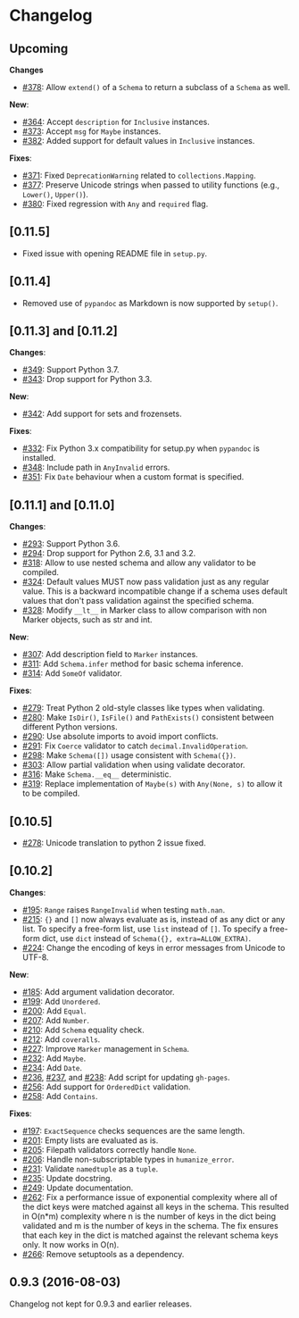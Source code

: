 # Changelog

## Upcoming

**Changes**

- [#378](https://github.com/alecthomas/voluptuous/pull/378): Allow `extend()` of a `Schema` to return a subclass of a `Schema` as well.

**New**:

- [#364](https://github.com/alecthomas/voluptuous/pull/364): Accept `description` for `Inclusive` instances.
- [#373](https://github.com/alecthomas/voluptuous/pull/373): Accept `msg` for `Maybe` instances.
- [#382](https://github.com/alecthomas/voluptuous/pull/382): Added support for default values in `Inclusive` instances.

**Fixes**:

- [#371](https://github.com/alecthomas/voluptuous/pull/371): Fixed `DeprecationWarning` related to `collections.Mapping`.
- [#377](https://github.com/alecthomas/voluptuous/pull/377): Preserve Unicode strings when passed to utility functions (e.g., `Lower()`, `Upper()`).
- [#380](https://github.com/alecthomas/voluptuous/pull/380): Fixed regression with `Any` and `required` flag.

## [0.11.5]

- Fixed issue with opening README file in `setup.py`.

## [0.11.4]

- Removed use of `pypandoc` as Markdown is now supported by `setup()`.

## [0.11.3] and [0.11.2]

**Changes**:

- [#349](https://github.com/alecthomas/voluptuous/pull/349): Support Python 3.7.
- [#343](https://github.com/alecthomas/voluptuous/pull/343): Drop support for Python 3.3.

**New**:

- [#342](https://github.com/alecthomas/voluptuous/pull/342): Add support for sets and frozensets.

**Fixes**:

- [#332](https://github.com/alecthomas/voluptuous/pull/332): Fix Python 3.x compatibility for setup.py when `pypandoc` is installed.
- [#348](https://github.com/alecthomas/voluptuous/pull/348): Include path in `AnyInvalid` errors.
- [#351](https://github.com/alecthomas/voluptuous/pull/351): Fix `Date` behaviour when a custom format is specified.

## [0.11.1] and [0.11.0]

**Changes**:

- [#293](https://github.com/alecthomas/voluptuous/pull/293): Support Python 3.6.
- [#294](https://github.com/alecthomas/voluptuous/pull/294): Drop support for Python 2.6, 3.1 and 3.2.
- [#318](https://github.com/alecthomas/voluptuous/pull/318): Allow to use nested schema and allow any validator to be compiled.
- [#324](https://github.com/alecthomas/voluptuous/pull/324):
  Default values MUST now pass validation just as any regular value. This is a backward incompatible change if a schema uses default values that don't pass validation against the specified schema.
- [#328](https://github.com/alecthomas/voluptuous/pull/328):
  Modify `__lt__` in Marker class to allow comparison with non Marker objects, such as str and int.

**New**:

- [#307](https://github.com/alecthomas/voluptuous/pull/307): Add description field to `Marker` instances.
- [#311](https://github.com/alecthomas/voluptuous/pull/311): Add `Schema.infer` method for basic schema inference.
- [#314](https://github.com/alecthomas/voluptuous/pull/314): Add `SomeOf` validator.

**Fixes**:

- [#279](https://github.com/alecthomas/voluptuous/pull/279):
  Treat Python 2 old-style classes like types when validating.
- [#280](https://github.com/alecthomas/voluptuous/pull/280): Make
  `IsDir()`, `IsFile()` and `PathExists()` consistent between different Python versions.
- [#290](https://github.com/alecthomas/voluptuous/pull/290): Use absolute imports to avoid import conflicts.
- [#291](https://github.com/alecthomas/voluptuous/pull/291): Fix `Coerce` validator to catch `decimal.InvalidOperation`.
- [#298](https://github.com/alecthomas/voluptuous/pull/298): Make `Schema([])` usage consistent with `Schema({})`.
- [#303](https://github.com/alecthomas/voluptuous/pull/303): Allow partial validation when using validate decorator.
- [#316](https://github.com/alecthomas/voluptuous/pull/316): Make `Schema.__eq__` deterministic.
- [#319](https://github.com/alecthomas/voluptuous/pull/319): Replace implementation of `Maybe(s)` with `Any(None, s)` to allow it to be compiled.

## [0.10.5]

- [#278](https://github.com/alecthomas/voluptuous/pull/278): Unicode
translation to python 2 issue fixed.

## [0.10.2]

**Changes**:

- [#195](https://github.com/alecthomas/voluptuous/pull/195):
  `Range` raises `RangeInvalid` when testing `math.nan`.
- [#215](https://github.com/alecthomas/voluptuous/pull/215):
  `{}` and `[]` now always evaluate as is, instead of as any dict or any list.
  To specify a free-form list, use `list` instead of `[]`. To specify a
  free-form dict, use `dict` instead of `Schema({}, extra=ALLOW_EXTRA)`.
- [#224](https://github.com/alecthomas/voluptuous/pull/224):
  Change the encoding of keys in error messages from Unicode to UTF-8.

**New**:

- [#185](https://github.com/alecthomas/voluptuous/pull/185):
  Add argument validation decorator.
- [#199](https://github.com/alecthomas/voluptuous/pull/199):
  Add `Unordered`.
- [#200](https://github.com/alecthomas/voluptuous/pull/200):
  Add `Equal`.
- [#207](https://github.com/alecthomas/voluptuous/pull/207):
  Add `Number`.
- [#210](https://github.com/alecthomas/voluptuous/pull/210):
  Add `Schema` equality check.
- [#212](https://github.com/alecthomas/voluptuous/pull/212):
  Add `coveralls`.
- [#227](https://github.com/alecthomas/voluptuous/pull/227):
  Improve `Marker` management in `Schema`.
- [#232](https://github.com/alecthomas/voluptuous/pull/232):
  Add `Maybe`.
- [#234](https://github.com/alecthomas/voluptuous/pull/234):
  Add `Date`.
- [#236](https://github.com/alecthomas/voluptuous/pull/236), [#237](https://github.com/alecthomas/voluptuous/pull/237), and [#238](https://github.com/alecthomas/voluptuous/pull/238):
  Add script for updating `gh-pages`.
- [#256](https://github.com/alecthomas/voluptuous/pull/256):
  Add support for `OrderedDict` validation.
- [#258](https://github.com/alecthomas/voluptuous/pull/258):
  Add `Contains`.

**Fixes**:

- [#197](https://github.com/alecthomas/voluptuous/pull/197):
  `ExactSequence` checks sequences are the same length.
- [#201](https://github.com/alecthomas/voluptuous/pull/201):
  Empty lists are evaluated as is.
- [#205](https://github.com/alecthomas/voluptuous/pull/205):
  Filepath validators correctly handle `None`.
- [#206](https://github.com/alecthomas/voluptuous/pull/206):
  Handle non-subscriptable types in `humanize_error`.
- [#231](https://github.com/alecthomas/voluptuous/pull/231):
  Validate `namedtuple` as a `tuple`.
- [#235](https://github.com/alecthomas/voluptuous/pull/235):
  Update docstring.
- [#249](https://github.com/alecthomas/voluptuous/pull/249):
  Update documentation.
- [#262](https://github.com/alecthomas/voluptuous/pull/262):
  Fix a performance issue of exponential complexity where all of the dict keys were matched against all keys in the schema.
  This resulted in O(n*m) complexity where n is the number of keys in the dict being validated and m is the number of keys in the schema.
  The fix ensures that each key in the dict is matched against the relevant schema keys only. It now works in O(n).
- [#266](https://github.com/alecthomas/voluptuous/pull/266):
  Remove setuptools as a dependency.

## 0.9.3 (2016-08-03)

Changelog not kept for 0.9.3 and earlier releases.
